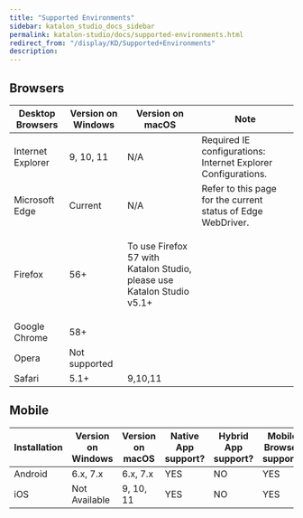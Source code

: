 ```yaml
---
title: "Supported Environments" 
sidebar: katalon_studio_docs_sidebar
permalink: katalon-studio/docs/supported-environments.html 
redirect_from: "/display/KD/Supported+Environments" 
description: 
---
```

Browsers
--------

<table><thead><tr><th>Desktop Browsers</th><th>Version on Windows</th><th>Version on macOS</th><th>Note</th></tr></thead><tbody><tr><td>Internet Explorer</td><td>9, 10, 11</td><td>N/A</td><td>Required IE configurations: <a>Internet Explorer Configurations</a>.</td></tr><tr><td>Microsoft Edge</td><td>Current</td><td><span>N/A</span></td><td>Refer to this <a>page</a> for the current status of Edge WebDriver.</td></tr><tr><td>Firefox</td><td>56+</td><td><p>To use Firefox 57 with Katalon Studio, please use Katalon Studio v5.1+</p></td></tr><tr><td>Google Chrome</td><td><span>58+</span></td><td>&nbsp;</td></tr><tr><td>Opera</td><td>Not supported</td><td>&nbsp;</td></tr><tr><td>Safari</td><td>5.1+</td><td>9,10,11</td><td>&nbsp;</td></tr></tbody></table>

Mobile
------

<table><thead><tr><th>Installation</th><th>Version on Windows</th><th>Version on macOS</th><th>Native App support?</th><th>Hybrid App support?</th><th>Mobile Browser support?</th></tr></thead><tbody><tr><td>Android</td><td>6.x, 7.x</td><td>6.x, 7.x</td><td>YES</td><td>NO</td><td>YES</td></tr><tr><td>iOS</td><td>Not Available</td><td>9, 10, 11</td><td>YES</td><td>NO</td><td>YES</td></tr></tbody></table>